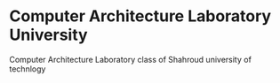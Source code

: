 # Computer Architecture Laboratory University
 Computer Architecture Laboratory class of Shahroud university of technlogy